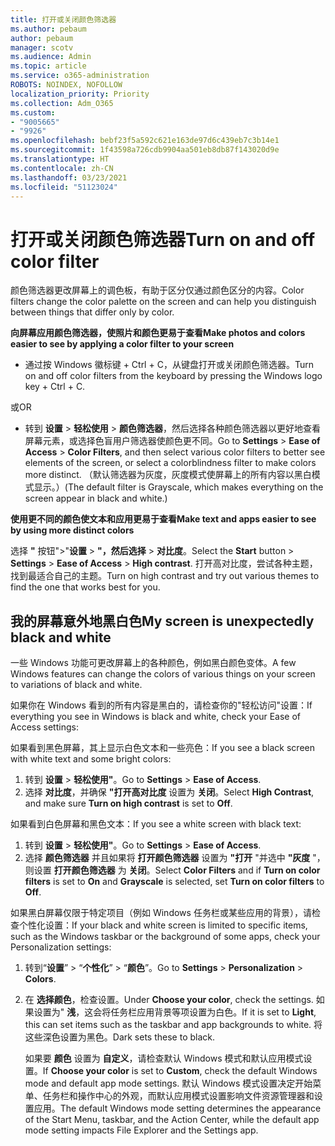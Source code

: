 ```yaml
---
title: 打开或关闭颜色筛选器
ms.author: pebaum
author: pebaum
manager: scotv
ms.audience: Admin
ms.topic: article
ms.service: o365-administration
ROBOTS: NOINDEX, NOFOLLOW
localization_priority: Priority
ms.collection: Adm_O365
ms.custom:
- "9005665"
- "9926"
ms.openlocfilehash: bebf23f5a592c621e163de97d6c439eb7c3b14e1
ms.sourcegitcommit: 1f43598a726cdb9904aa501eb8db87f143020d9e
ms.translationtype: HT
ms.contentlocale: zh-CN
ms.lasthandoff: 03/23/2021
ms.locfileid: "51123024"
---
```

# <a name="turn-on-and-off-color-filter"></a><span data-ttu-id="d2ffa-102">打开或关闭颜色筛选器</span><span class="sxs-lookup"><span data-stu-id="d2ffa-102">Turn on and off color filter</span></span>

<span data-ttu-id="d2ffa-103">颜色筛选器更改屏幕上的调色板，有助于区分仅通过颜色区分的内容。</span><span class="sxs-lookup"><span data-stu-id="d2ffa-103">Color filters change the color palette on the screen and can help you distinguish between things that differ only by color.</span></span>

<span data-ttu-id="d2ffa-104">**向屏幕应用颜色筛选器，使照片和颜色更易于查看**</span><span class="sxs-lookup"><span data-stu-id="d2ffa-104">**Make photos and colors easier to see by applying a color filter to your screen**</span></span>

- <span data-ttu-id="d2ffa-105">通过按 Windows 徽标键 + Ctrl + C，从键盘打开或关闭颜色筛选器。</span><span class="sxs-lookup"><span data-stu-id="d2ffa-105">Turn on and off color filters from the keyboard by pressing the Windows logo key + Ctrl + C.</span></span> 

<span data-ttu-id="d2ffa-106">或</span><span class="sxs-lookup"><span data-stu-id="d2ffa-106">OR</span></span>

- <span data-ttu-id="d2ffa-107">转到 **设置** > **轻松使用** > **颜色筛选器**，然后选择各种颜色筛选器以更好地查看屏幕元素，或选择色盲用户筛选器使颜色更不同。</span><span class="sxs-lookup"><span data-stu-id="d2ffa-107">Go to **Settings** > **Ease of Access** > **Color Filters**, and then select various color filters to better see elements of the screen, or select a colorblindness filter to make colors more distinct.</span></span>  <span data-ttu-id="d2ffa-108">（默认筛选器为灰度，灰度模式使屏幕上的所有内容以黑白模式显示。）</span><span class="sxs-lookup"><span data-stu-id="d2ffa-108">(The default filter is Grayscale, which makes everything on the screen appear in black and white.)</span></span>

<span data-ttu-id="d2ffa-109">**使用更不同的颜色使文本和应用更易于查看**</span><span class="sxs-lookup"><span data-stu-id="d2ffa-109">**Make text and apps easier to see by using more distinct colors**</span></span>  

<span data-ttu-id="d2ffa-110">选择 **"** 按钮">"**设置** > **"，然后选择** > **对比度**。</span><span class="sxs-lookup"><span data-stu-id="d2ffa-110">Select the **Start** button > **Settings** > **Ease of Access** > **High contrast**.</span></span> <span data-ttu-id="d2ffa-111">打开高对比度，尝试各种主题，找到最适合自己的主题。</span><span class="sxs-lookup"><span data-stu-id="d2ffa-111">Turn on high contrast and try out various themes to find the one that works best for you.</span></span>

## <a name="my-screen-is-unexpectedly-black-and-white"></a><span data-ttu-id="d2ffa-112">我的屏幕意外地黑白色</span><span class="sxs-lookup"><span data-stu-id="d2ffa-112">My screen is unexpectedly black and white</span></span>

<span data-ttu-id="d2ffa-113">一些 Windows 功能可更改屏幕上的各种颜色，例如黑白颜色变体。</span><span class="sxs-lookup"><span data-stu-id="d2ffa-113">A few Windows features can change the colors of various things on your screen to variations of black and white.</span></span>

<span data-ttu-id="d2ffa-114">如果你在 Windows 看到的所有内容是黑白的，请检查你的"轻松访问"设置：</span><span class="sxs-lookup"><span data-stu-id="d2ffa-114">If everything you see in Windows is black and white, check your Ease of Access settings:</span></span>

<span data-ttu-id="d2ffa-115">如果看到黑色屏幕，其上显示白色文本和一些亮色：</span><span class="sxs-lookup"><span data-stu-id="d2ffa-115">If you see a black screen with white text and some bright colors:</span></span>  

1. <span data-ttu-id="d2ffa-116">转到 **设置** > **轻松使用"**。</span><span class="sxs-lookup"><span data-stu-id="d2ffa-116">Go to **Settings** > **Ease of Access**.</span></span>  
1. <span data-ttu-id="d2ffa-117">选择 **对比度**，并确保 **"打开高对比度** 设置为 **关闭**。</span><span class="sxs-lookup"><span data-stu-id="d2ffa-117">Select **High Contrast**, and make sure **Turn on high contrast** is set to **Off**.</span></span>

<span data-ttu-id="d2ffa-118">如果看到白色屏幕和黑色文本：</span><span class="sxs-lookup"><span data-stu-id="d2ffa-118">If you see a white screen with black text:</span></span>  

1. <span data-ttu-id="d2ffa-119">转到 **设置** > **轻松使用"**。</span><span class="sxs-lookup"><span data-stu-id="d2ffa-119">Go to **Settings** > **Ease of Access**.</span></span>  
1. <span data-ttu-id="d2ffa-120">选择 **颜色筛选器** 并且如果将 **打开颜色筛选器** 设置为 **"打开** "并选中 **"灰度** "，则设置 **打开颜色筛选器** 为 **关闭**。</span><span class="sxs-lookup"><span data-stu-id="d2ffa-120">Select **Color Filters** and if **Turn on color filters** is set to **On** and **Grayscale** is selected, set **Turn on color filters** to **Off**.</span></span>

<span data-ttu-id="d2ffa-121">如果黑白屏幕仅限于特定项目（例如 Windows 任务栏或某些应用的背景），请检查个性化设置：</span><span class="sxs-lookup"><span data-stu-id="d2ffa-121">If your black and white screen is limited to specific items, such as the Windows taskbar or the background of some apps, check your Personalization settings:</span></span>

1. <span data-ttu-id="d2ffa-122">转到“**设置**” > “**个性化**” > “**颜色**”。</span><span class="sxs-lookup"><span data-stu-id="d2ffa-122">Go to **Settings** > **Personalization** > **Colors**.</span></span>

1. <span data-ttu-id="d2ffa-123">在 **选择颜色**，检查设置。</span><span class="sxs-lookup"><span data-stu-id="d2ffa-123">Under **Choose your color**, check the settings.</span></span> <span data-ttu-id="d2ffa-124">如果设置为" **浅**，这会将任务栏应用背景等项设置为白色。</span><span class="sxs-lookup"><span data-stu-id="d2ffa-124">If it is set to **Light**, this can set items such as the taskbar and app backgrounds to white.</span></span> <span data-ttu-id="d2ffa-125">将这些深色设置为黑色。</span><span class="sxs-lookup"><span data-stu-id="d2ffa-125">Dark sets these to black.</span></span>  

    <span data-ttu-id="d2ffa-126">如果要 **颜色** 设置为 **自定义**，请检查默认 Windows 模式和默认应用模式设置。</span><span class="sxs-lookup"><span data-stu-id="d2ffa-126">If **Choose your color** is set to **Custom**, check the default Windows mode and default app mode settings.</span></span> <span data-ttu-id="d2ffa-127">默认 Windows 模式设置决定开始菜单、任务栏和操作中心的外观，而默认应用模式设置影响文件资源管理器和设置应用。</span><span class="sxs-lookup"><span data-stu-id="d2ffa-127">The default Windows mode setting determines the appearance of the Start Menu, taskbar, and the Action Center, while the default app mode setting impacts File Explorer and the Settings app.</span></span>

